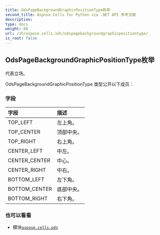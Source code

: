 ```yaml
---
title: OdsPageBackgroundGraphicPositionType枚举
second_title: Aspose.Cells for Python via .NET API 参考文献
description:
type: docs
weight: 60
url: /zh/aspose.cells.ods/odspagebackgroundgraphicpositiontype/
is_root: false
---
```

## OdsPageBackgroundGraphicPositionType枚举
代表立场。



OdsPageBackgroundGraphicPositionType 类型公开以下成员：

### 字段
|字段|描述|
| :- | :- |
| TOP_LEFT |左上角。|
| TOP_CENTER |顶部中央。|
| TOP_RIGHT |右上角。|
| CENTER_LEFT |中左。|
| CENTER_CENTER |中心。|
| CENTER_RIGHT |中右。|
| BOTTOM_LEFT |左下角。|
| BOTTOM_CENTER |底部中央。|
| BOTTOM_RIGHT |右下角。|



### 也可以看看
* 模块[`aspose.cells.ods`](..)
